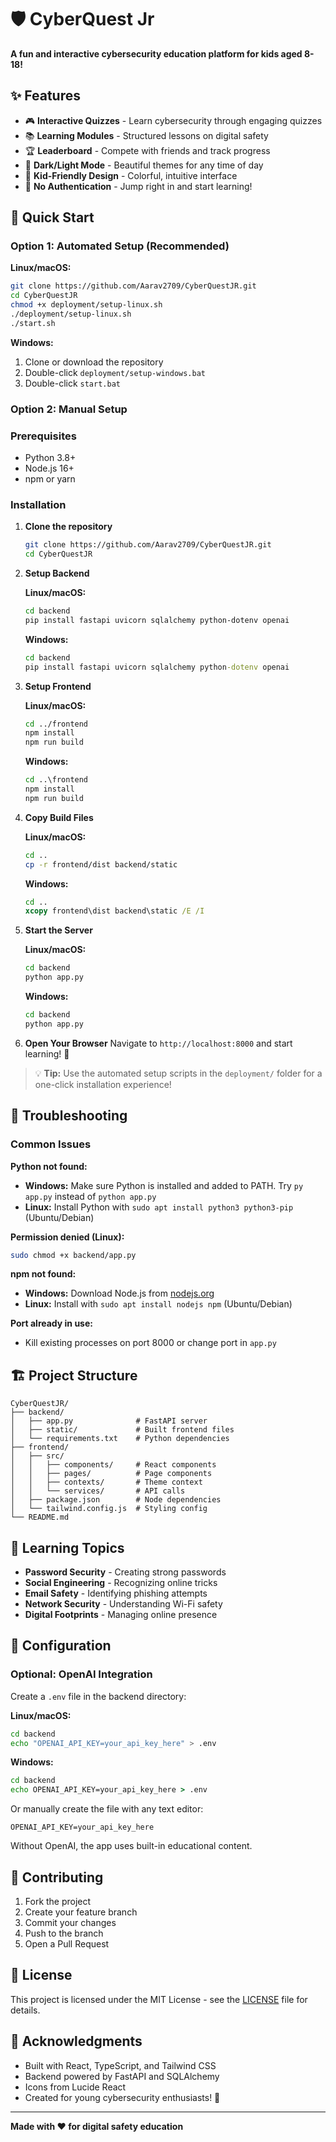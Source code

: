 # 🛡️ CyberQuest Jr

**A fun and interactive cybersecurity education platform for kids aged 8-18!**

## ✨ Features

- 🎮 **Interactive Quizzes** - Learn cybersecurity through engaging quizzes
- 📚 **Learning Modules** - Structured lessons on digital safety
- 🏆 **Leaderboard** - Compete with friends and track progress
- 🌙 **Dark/Light Mode** - Beautiful themes for any time of day
- 🎨 **Kid-Friendly Design** - Colorful, intuitive interface
- 🔐 **No Authentication** - Jump right in and start learning!

## 🚀 Quick Start

### Option 1: Automated Setup (Recommended)

**Linux/macOS:**
```bash
git clone https://github.com/Aarav2709/CyberQuestJR.git
cd CyberQuestJR
chmod +x deployment/setup-linux.sh
./deployment/setup-linux.sh
./start.sh
```

**Windows:**
1. Clone or download the repository
2. Double-click `deployment/setup-windows.bat`
3. Double-click `start.bat`

### Option 2: Manual Setup

### Prerequisites
- Python 3.8+
- Node.js 16+
- npm or yarn

### Installation

1. **Clone the repository**
   ```bash
   git clone https://github.com/Aarav2709/CyberQuestJR.git
   cd CyberQuestJR
   ```

2. **Setup Backend**
   
   **Linux/macOS:**
   ```bash
   cd backend
   pip install fastapi uvicorn sqlalchemy python-dotenv openai
   ```
   
   **Windows:**
   ```cmd
   cd backend
   pip install fastapi uvicorn sqlalchemy python-dotenv openai
   ```

3. **Setup Frontend**
   
   **Linux/macOS:**
   ```bash
   cd ../frontend
   npm install
   npm run build
   ```
   
   **Windows:**
   ```cmd
   cd ..\frontend
   npm install
   npm run build
   ```

4. **Copy Build Files**
   
   **Linux/macOS:**
   ```bash
   cd ..
   cp -r frontend/dist backend/static
   ```
   
   **Windows:**
   ```cmd
   cd ..
   xcopy frontend\dist backend\static /E /I
   ```

5. **Start the Server**
   
   **Linux/macOS:**
   ```bash
   cd backend
   python app.py
   ```
   
   **Windows:**
   ```cmd
   cd backend
   python app.py
   ```

6. **Open Your Browser**
   Navigate to `http://localhost:8000` and start learning! 🎉

> 💡 **Tip:** Use the automated setup scripts in the `deployment/` folder for a one-click installation experience!

## 🔧 Troubleshooting

### Common Issues

**Python not found:**
- **Windows:** Make sure Python is installed and added to PATH. Try `py app.py` instead of `python app.py`
- **Linux:** Install Python with `sudo apt install python3 python3-pip` (Ubuntu/Debian)

**Permission denied (Linux):**
```bash
sudo chmod +x backend/app.py
```

**npm not found:**
- **Windows:** Download Node.js from [nodejs.org](https://nodejs.org)
- **Linux:** Install with `sudo apt install nodejs npm` (Ubuntu/Debian)

**Port already in use:**
- Kill existing processes on port 8000 or change port in `app.py`

## 🏗️ Project Structure

```
CyberQuestJR/
├── backend/
│   ├── app.py              # FastAPI server
│   ├── static/             # Built frontend files
│   └── requirements.txt    # Python dependencies
├── frontend/
│   ├── src/
│   │   ├── components/     # React components
│   │   ├── pages/          # Page components
│   │   ├── contexts/       # Theme context
│   │   └── services/       # API calls
│   ├── package.json        # Node dependencies
│   └── tailwind.config.js  # Styling config
└── README.md
```

## 🎯 Learning Topics

- **Password Security** - Creating strong passwords
- **Social Engineering** - Recognizing online tricks
- **Email Safety** - Identifying phishing attempts
- **Network Security** - Understanding Wi-Fi safety
- **Digital Footprints** - Managing online presence

## 🔧 Configuration

### Optional: OpenAI Integration
Create a `.env` file in the backend directory:

**Linux/macOS:**
```bash
cd backend
echo "OPENAI_API_KEY=your_api_key_here" > .env
```

**Windows:**
```cmd
cd backend
echo OPENAI_API_KEY=your_api_key_here > .env
```

Or manually create the file with any text editor:
```
OPENAI_API_KEY=your_api_key_here
```

Without OpenAI, the app uses built-in educational content.

## 🤝 Contributing

1. Fork the project
2. Create your feature branch
3. Commit your changes
4. Push to the branch
5. Open a Pull Request

## 📄 License

This project is licensed under the MIT License - see the [LICENSE](LICENSE) file for details.

## 🌟 Acknowledgments

- Built with React, TypeScript, and Tailwind CSS
- Backend powered by FastAPI and SQLAlchemy
- Icons from Lucide React
- Created for young cybersecurity enthusiasts! 🚀

---

**Made with ❤️ for digital safety education**
